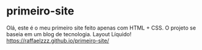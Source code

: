 # primeiro-site
Olá, este é o meu primeiro site feito apenas com HTML  + CSS.  O projeto se baseia em um blog de tecnologia.
Layout Líquido!
https://raffaelzzz.github.io/primeiro-site/
